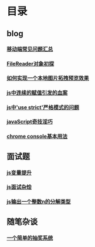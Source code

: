 


# 目录


## blog
#### [移动端常见问题汇总](https://github.com/wohaiwo/web-going/issues/15)
#### [FileReader对象初探](https://github.com/wohaiwo/web-going/issues/11)
#### [如何实现一个本地图片拓拽预览效果](https://github.com/wohaiwo/web-going/issues/12)
#### [js中连续的赋值引发的血案](https://github.com/wohaiwo/web-going/issues/5)
#### [js中'use strict'严格模式的问题](https://github.com/wohaiwo/web-going/issues/4)
#### [javaScript奇技淫巧](https://github.com/wohaiwo/web-going/issues/9)
#### [chrome console基本用法](https://github.com/wohaiwo/web-going/issues/7)

## 面试题
#### [js变量提升](https://github.com/wohaiwo/web-going/issues/3)
#### [js面试杂烩](https://github.com/wohaiwo/web-going/issues/8)
#### [js输出一个整数n的分解类型](https://github.com/wohaiwo/web-going/issues/6)

## 随笔杂谈
#### [一个简单的抽奖系统](https://github.com/wohaiwo/web-going/issues/13)

